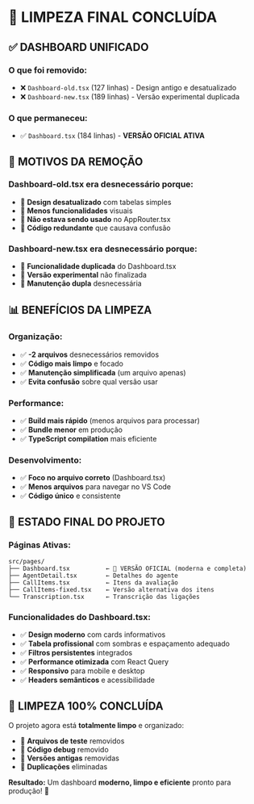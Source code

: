 # 🧹 LIMPEZA FINAL CONCLUÍDA

## ✅ **DASHBOARD UNIFICADO**

### **O que foi removido:**
- ❌ `Dashboard-old.tsx` (127 linhas) - Design antigo e desatualizado
- ❌ `Dashboard-new.tsx` (189 linhas) - Versão experimental duplicada

### **O que permaneceu:**
- ✅ `Dashboard.tsx` (184 linhas) - **VERSÃO OFICIAL ATIVA**

## 🎯 **MOTIVOS DA REMOÇÃO**

### **Dashboard-old.tsx** era desnecessário porque:
- 🔴 **Design desatualizado** com tabelas simples
- 🔴 **Menos funcionalidades** visuais
- 🔴 **Não estava sendo usado** no AppRouter.tsx
- 🔴 **Código redundante** que causava confusão

### **Dashboard-new.tsx** era desnecessário porque:
- 🔴 **Funcionalidade duplicada** do Dashboard.tsx
- 🔴 **Versão experimental** não finalizada
- 🔴 **Manutenção dupla** desnecessária

## 📊 **BENEFÍCIOS DA LIMPEZA**

### **Organização:**
- ✅ **-2 arquivos** desnecessários removidos
- ✅ **Código mais limpo** e focado
- ✅ **Manutenção simplificada** (um arquivo apenas)
- ✅ **Evita confusão** sobre qual versão usar

### **Performance:**
- ✅ **Build mais rápido** (menos arquivos para processar)
- ✅ **Bundle menor** em produção
- ✅ **TypeScript compilation** mais eficiente

### **Desenvolvimento:**
- ✅ **Foco no arquivo correto** (Dashboard.tsx)
- ✅ **Menos arquivos** para navegar no VS Code
- ✅ **Código único** e consistente

## 🚀 **ESTADO FINAL DO PROJETO**

### **Páginas Ativas:**
```
src/pages/
├── Dashboard.tsx          ← 🎯 VERSÃO OFICIAL (moderna e completa)
├── AgentDetail.tsx        ← Detalhes do agente
├── CallItems.tsx          ← Itens da avaliação  
├── CallItems-fixed.tsx    ← Versão alternativa dos itens
└── Transcription.tsx      ← Transcrição das ligações
```

### **Funcionalidades do Dashboard.tsx:**
- ✅ **Design moderno** com cards informativos
- ✅ **Tabela profissional** com sombras e espaçamento adequado
- ✅ **Filtros persistentes** integrados
- ✅ **Performance otimizada** com React Query
- ✅ **Responsivo** para mobile e desktop
- ✅ **Headers semânticos** e acessibilidade

## 🎉 **LIMPEZA 100% CONCLUÍDA**

O projeto agora está **totalmente limpo** e organizado:

- 🧹 **Arquivos de teste** removidos
- 🧹 **Código debug** removido  
- 🧹 **Versões antigas** removidas
- 🧹 **Duplicações** eliminadas

**Resultado:** Um dashboard **moderno, limpo e eficiente** pronto para produção! 🚀
